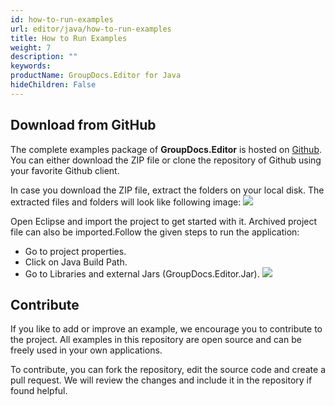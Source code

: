 ```yaml
---
id: how-to-run-examples
url: editor/java/how-to-run-examples
title: How to Run Examples
weight: 7
description: ""
keywords: 
productName: GroupDocs.Editor for Java
hideChildren: False
---
```

## Download from GitHub

The complete examples package of **GroupDocs.Editor** is hosted on [Github](https://github.com/groupdocs-editor/GroupDocs.Editor-for-Java). You can either download the ZIP file or clone the repository of Github using your favorite Github client.

In case you download the ZIP file, extract the folders on your local disk. The extracted files and folders will look like following image:
![](https://github.com/groupdocs-editor/GroupDocs.Editor-for-Java/blob/master/Examples/Data/Screenshots/folder.JPG?raw=true)  

Open Eclipse and import the project to get started with it. Archived project file can also be imported.Follow the given steps to run the application:
*   Go to project properties.
*   Click on Java Build Path.
*   Go to Libraries and external Jars (GroupDocs.Editor.Jar).
![](https://github.com/groupdocs-editor/GroupDocs.Editor-for-Java/blob/master/Examples/Data/Screenshots/eclipse.JPG?raw=true)

## Contribute

If you like to add or improve an example, we encourage you to contribute to the project. All examples in this repository are open source and can be freely used in your own applications.

To contribute, you can fork the repository, edit the source code and create a pull request. We will review the changes and include it in the repository if found helpful.
